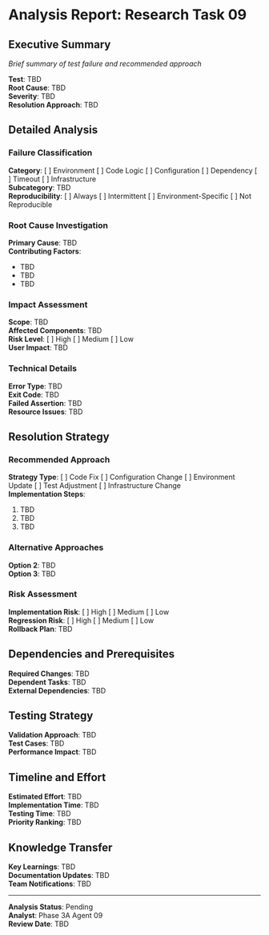 # Analysis Report: Research Task 09

## Executive Summary

*Brief summary of test failure and recommended approach*

**Test**: TBD  
**Root Cause**: TBD  
**Severity**: TBD  
**Resolution Approach**: TBD  

## Detailed Analysis

### Failure Classification

**Category**: [ ] Environment [ ] Code Logic [ ] Configuration [ ] Dependency [ ] Timeout [ ] Infrastructure  
**Subcategory**: TBD  
**Reproducibility**: [ ] Always [ ] Intermittent [ ] Environment-Specific [ ] Not Reproducible  

### Root Cause Investigation

**Primary Cause**: TBD  
**Contributing Factors**:

- TBD
- TBD
- TBD

### Impact Assessment

**Scope**: TBD  
**Affected Components**: TBD  
**Risk Level**: [ ] High [ ] Medium [ ] Low  
**User Impact**: TBD  

### Technical Details

**Error Type**: TBD  
**Exit Code**: TBD  
**Failed Assertion**: TBD  
**Resource Issues**: TBD  

## Resolution Strategy

### Recommended Approach

**Strategy Type**: [ ] Code Fix [ ] Configuration Change [ ] Environment Update [ ] Test Adjustment [ ] Infrastructure Change  
**Implementation Steps**:

1. TBD
2. TBD
3. TBD

### Alternative Approaches

**Option 2**: TBD  
**Option 3**: TBD  

### Risk Assessment

**Implementation Risk**: [ ] High [ ] Medium [ ] Low  
**Regression Risk**: [ ] High [ ] Medium [ ] Low  
**Rollback Plan**: TBD  

## Dependencies and Prerequisites

**Required Changes**: TBD  
**Dependent Tasks**: TBD  
**External Dependencies**: TBD  

## Testing Strategy

**Validation Approach**: TBD  
**Test Cases**: TBD  
**Performance Impact**: TBD  

## Timeline and Effort

**Estimated Effort**: TBD  
**Implementation Time**: TBD  
**Testing Time**: TBD  
**Priority Ranking**: TBD  

## Knowledge Transfer

**Key Learnings**: TBD  
**Documentation Updates**: TBD  
**Team Notifications**: TBD  

---
**Analysis Status**: Pending  
**Analyst**: Phase 3A Agent 09  
**Review Date**: TBD

